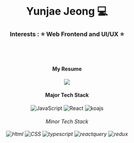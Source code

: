 <div align="center">

#  Yunjae Jeong 💻



### Interests : ⭐️ Web Frontend and UI/UX ⭐️


<br>

<br>

#### My Resume

<a href="https://resume-jeongyunjae.vercel.app/" target="_blank"><img src="https://img.shields.io/badge/Resume-000000?style=flat-square&logo=readthedocs&logoColor=white">
</a>


####  Major Tech Stack 

<div>
    <img alt="JavaScript" src ="https://img.shields.io/badge/JavaScript-F7DF1E.svg?&style=for-the-badge&logo=JavaScript&logoColor=black"/> 
    <img alt="React" src ="https://img.shields.io/badge/react-61DAFB.svg?&style=for-the-badge&logo=React&logoColor=white"/> 
    <img alt="koajs" src ="https://img.shields.io/badge/koajs-339933.svg?&style=for-the-badge&logo=koajs&logoColor=white"/> 
</div>

<h6>
        <summary> Minor Tech Stack 
        </summary>
        <div markdown="1"><br>
                <img alt="Html" src ="https://img.shields.io/badge/HTML5-E34F26.svg?&style=for-the-badge&logo=HTML5&logoColor=white"/> 
                <img alt="CSS" src ="https://img.shields.io/badge/CSS3-1572B6.svg?&style=for-the-badge&logo=CSS3&logoColor=white"/> 
                <img alt="typescript" src ="https://img.shields.io/badge/typescript-3178C6.svg?&style=for-the-badge&logo=typescript&logoColor=black"/> 
                <img alt="reactquery" src ="https://img.shields.io/badge/reactquery-FF4154.svg?&style=for-the-badge&logo=reactquery&logoColor=white"/> 
                <img alt="redux" src ="https://img.shields.io/badge/redux-764ABC.svg?&style=for-the-badge&logo=redux&logoColor=white"/>
        </div>
</h6>

</div>
